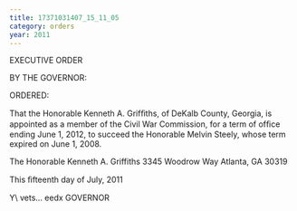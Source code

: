 ```yaml
---
title: 17371031407_15_11_05
category: orders
year: 2011
---
```

 

EXECUTIVE ORDER

BY THE GOVERNOR:

ORDERED:

That the Honorable Kenneth A. Grifﬁths, of DeKalb County,
Georgia, is appointed as a member of the Civil War Commission,
for a term of ofﬁce ending June 1, 2012, to succeed the Honorable
Melvin Steely, whose term expired on June 1, 2008.

The Honorable Kenneth A. Griffiths
3345 Woodrow Way
Atlanta, GA 30319

This ﬁfteenth day of July, 2011

Y\ vets... eedx
GOVERNOR


